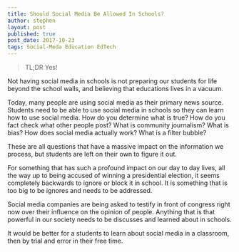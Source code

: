 ```yaml
---
title: Should Social Media Be Allowed In Schools?
author: stephen
layout: post
published: true
post_date: 2017-10-23
tags: Social-Meda Education EdTech
---
```

<blockquote>TL;DR Yes!</blockquote>
Not having social media in schools is not preparing our students for life beyond the school walls, and believing that educations lives in a vacuum.

Today, many people are using social media as their primary news source. Students need to be able to use social media in schools so they can learn how to use social media. How do you determine what is true? How do you fact check what other people post? What is community journalism? What is bias? How does social media actually work? What is a filter bubble?

These are all questions that have a massive impact on the information we process, but students are left on their own to figure it out.

For something that has such a profound impact on our day to day lives, all the way up to being accused of winning a presidential election, it seems completely backwards to ignore or block it in school. It is something that is too big to be ignores and needs to be addressed.

Social media companies are being asked to testify in front of congress right now over their influence on the opinion of people. Anything that is that powerful in our society needs to be discusses and learned about in schools.

It would be better for a students to learn about social media in a classroom, then by trial and error in their free time.
